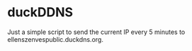 # duckDDNS
Just a simple script to send the current IP every 5 minutes to 
ellenszenvespublic.duckdns.org.
